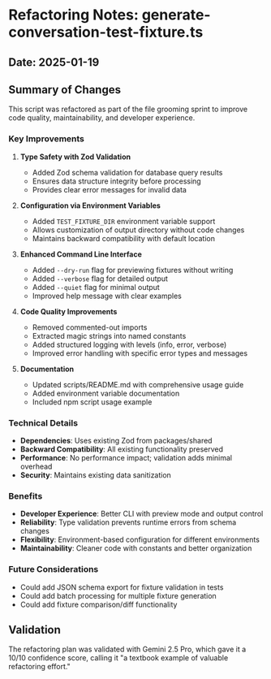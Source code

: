 # Refactoring Notes: generate-conversation-test-fixture.ts

## Date: 2025-01-19

## Summary of Changes

This script was refactored as part of the file grooming sprint to improve code quality, maintainability, and developer experience.

### Key Improvements

1. **Type Safety with Zod Validation**
   - Added Zod schema validation for database query results
   - Ensures data structure integrity before processing
   - Provides clear error messages for invalid data

2. **Configuration via Environment Variables**
   - Added `TEST_FIXTURE_DIR` environment variable support
   - Allows customization of output directory without code changes
   - Maintains backward compatibility with default location

3. **Enhanced Command Line Interface**
   - Added `--dry-run` flag for previewing fixtures without writing
   - Added `--verbose` flag for detailed output
   - Added `--quiet` flag for minimal output
   - Improved help message with clear examples

4. **Code Quality Improvements**
   - Removed commented-out imports
   - Extracted magic strings into named constants
   - Added structured logging with levels (info, error, verbose)
   - Improved error handling with specific error types and messages

5. **Documentation**
   - Updated scripts/README.md with comprehensive usage guide
   - Added environment variable documentation
   - Included npm script usage example

### Technical Details

- **Dependencies**: Uses existing Zod from packages/shared
- **Backward Compatibility**: All existing functionality preserved
- **Performance**: No performance impact; validation adds minimal overhead
- **Security**: Maintains existing data sanitization

### Benefits

- **Developer Experience**: Better CLI with preview mode and output control
- **Reliability**: Type validation prevents runtime errors from schema changes
- **Flexibility**: Environment-based configuration for different environments
- **Maintainability**: Cleaner code with constants and better organization

### Future Considerations

- Could add JSON schema export for fixture validation in tests
- Could add batch processing for multiple fixture generation
- Could add fixture comparison/diff functionality

## Validation

The refactoring plan was validated with Gemini 2.5 Pro, which gave it a 10/10 confidence score, calling it "a textbook example of valuable refactoring effort."
